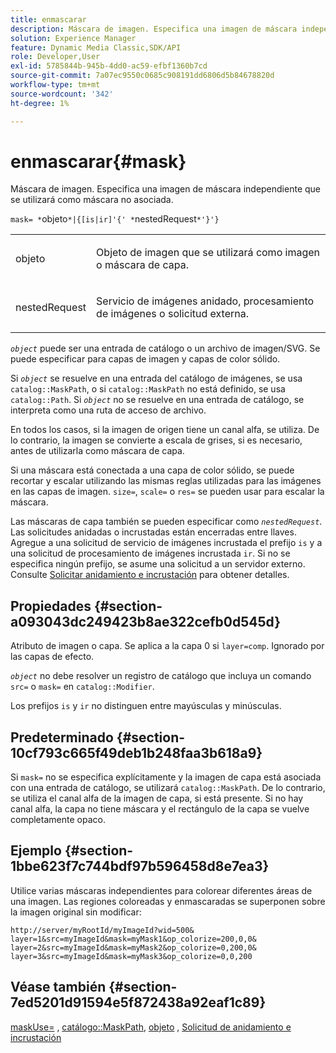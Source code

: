 ```yaml
---
title: enmascarar
description: Máscara de imagen. Especifica una imagen de máscara independiente que se utilizará como máscara no asociada.
solution: Experience Manager
feature: Dynamic Media Classic,SDK/API
role: Developer,User
exl-id: 5785844b-945b-4dd0-ac59-efbf1360b7cd
source-git-commit: 7a07ec9550c0685c908191dd6806d5b84678820d
workflow-type: tm+mt
source-wordcount: '342'
ht-degree: 1%

---
```


# enmascarar{#mask}

Máscara de imagen. Especifica una imagen de máscara independiente que se utilizará como máscara no asociada.

`mask= *`objeto`*|{[is|ir]'{' *`nestedRequest`*'}'}`

<table id="simpletable_F5A8CD8D7E9B48DAB3C8184E8FE60D9B"> 
 <tr class="strow"> 
  <td class="stentry"> <p><span class="varname"> objeto</span> </p></td> 
  <td class="stentry"> <p>Objeto de imagen que se utilizará como imagen o máscara de capa. </p></td> 
 </tr> 
 <tr class="strow"> 
  <td class="stentry"> <p><span class="varname"> nestedRequest</span> </p></td> 
  <td class="stentry"> <p>Servicio de imágenes anidado, procesamiento de imágenes o solicitud externa. </p></td> 
 </tr> 
</table>

*`object`* puede ser una entrada de catálogo o un archivo de imagen/SVG. Se puede especificar para capas de imagen y capas de color sólido.

Si *`object`* se resuelve en una entrada del catálogo de imágenes, se usa `catalog::MaskPath`, o si `catalog::MaskPath` no está definido, se usa `catalog::Path`. Si *`object`* no se resuelve en una entrada de catálogo, se interpreta como una ruta de acceso de archivo.

En todos los casos, si la imagen de origen tiene un canal alfa, se utiliza. De lo contrario, la imagen se convierte a escala de grises, si es necesario, antes de utilizarla como máscara de capa.

Si una máscara está conectada a una capa de color sólido, se puede recortar y escalar utilizando las mismas reglas utilizadas para las imágenes en las capas de imagen. `size=`, `scale=` o `res=` se pueden usar para escalar la máscara.

Las máscaras de capa también se pueden especificar como *`nestedRequest`*. Las solicitudes anidadas o incrustadas están encerradas entre llaves. Agregue a una solicitud de servicio de imágenes incrustada el prefijo `is` y a una solicitud de procesamiento de imágenes incrustada `ir`. Si no se especifica ningún prefijo, se asume una solicitud a un servidor externo. Consulte [Solicitar anidamiento e incrustación](../../../../../is-api/http-ref/image-serving-api-ref/c-http-protocol-reference/c-syntax-and-features/r-request-nesting-and-embedding.md#reference-38ec66d4062046589e16c39bf1c6049b) para obtener detalles.

## Propiedades {#section-a093043dc249423b8ae322cefb0d545d}

Atributo de imagen o capa. Se aplica a la capa 0 si `layer=comp`. Ignorado por las capas de efecto.

*`object`* no debe resolver un registro de catálogo que incluya un comando `src=` o `mask=` en `catalog::Modifier`.

Los prefijos `is` y `ir` no distinguen entre mayúsculas y minúsculas.

## Predeterminado {#section-10cf793c665f49deb1b248faa3b618a9}

Si `mask=` no se especifica explícitamente y la imagen de capa está asociada con una entrada de catálogo, se utilizará `catalog::MaskPath`. De lo contrario, se utiliza el canal alfa de la imagen de capa, si está presente. Si no hay canal alfa, la capa no tiene máscara y el rectángulo de la capa se vuelve completamente opaco.

## Ejemplo {#section-1bbe623f7c744bdf97b596458d8e7ea3}

Utilice varias máscaras independientes para colorear diferentes áreas de una imagen. Las regiones coloreadas y enmascaradas se superponen sobre la imagen original sin modificar:

`http://server/myRootId/myImageId?wid=500& layer=1&src=myImageId&mask=myMask1&op_colorize=200,0,0& layer=2&src=myImageId&mask=myMask2&op_colorize=0,200,0& layer=3&src=myImageId&mask=myMask3&op_colorize=0,0,200`

## Véase también {#section-7ed5201d91594e5f872438a92eaf1c89}

[maskUse=](../../../../../is-api/http-ref/image-serving-api-ref/c-http-protocol-reference/c-command-reference/r-maskuse.md#reference-9bb1fb5eee4a4bd38f33dadc1a752464) , [catálogo::MaskPath](/help/aem-is-ir-api/is-api/image-catalog/image-serving-api-ref/c-image-catalog-reference/c-image-svg-data-reference/c-image-data-reference/r-maskpath-cat.md), [objeto](../../../../../is-api/http-ref/image-serving-api-ref/c-http-protocol-reference/c-data-types/r-object.md#reference-2591bd24548d462782c68d138ef795a0) , [Solicitud de anidamiento e incrustación](../../../../../is-api/http-ref/image-serving-api-ref/c-http-protocol-reference/c-syntax-and-features/r-request-nesting-and-embedding.md#reference-38ec66d4062046589e16c39bf1c6049b)
